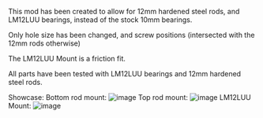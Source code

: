 This mod has been created to allow for 12mm hardened steel rods, and LM12LUU bearings, instead of the stock 10mm bearings.

Only hole size has been changed, and screw positions (intersected with the 12mm rods otherwise)

The LM12LUU Mount is a friction fit.

All parts have been tested with LM12LUU bearings and 12mm hardened steel rods.

Showcase:
Bottom rod mount:
![image](https://user-images.githubusercontent.com/93599544/148412308-9d0cb664-0a5d-4163-946b-890bf03742de.png)
Top rod mount:
![image](https://user-images.githubusercontent.com/93599544/148412401-0b7382a3-f347-41d1-a68d-dd0710b55728.png)
LM12LUU Mount:
![image](https://user-images.githubusercontent.com/93599544/148412436-947b8cf1-9a65-450b-b203-0bec1db0a4e3.png)

